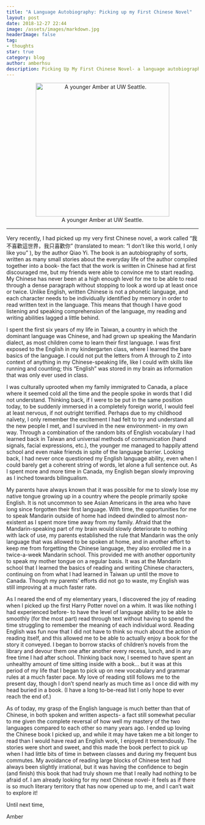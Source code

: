 ```yaml
---
title: "A Language Autobiography: Picking up my First Chinese Novel"
layout: post
date: 2018-12-27 22:44
image: /assets/images/markdown.jpg
headerImage: false
tag:
- thoughts
star: true
category: blog
author: amberhsu
description: Picking Up My First Chinese Novel- a language autobiography
---
```


<div style="text-align: center">
    <img class="image" src="https://amberhsuu.github.io/assets/images/little.jpg" alt="A younger Amber at UW Seattle." width="350"/>
    <figcaption class="caption">A younger Amber at UW Seattle.</figcaption>
</div>

---

Very recently, I had picked up my very first Chinese novel, a work called “我不喜歡這世界，我只喜歡你” (translated to mean: “I don’t like this world, I only like you” ), by the author Qiao Yi. The book is an autobiography of sorts, written as many small stories about the everyday life of the author compiled together into a book- the fact that the work is written in Chinese had at first discouraged me, but my friends were able to convince me to start reading. My Chinese has never been at a high enough level for me to be able to read through a dense paragraph without stopping to look a word up at least once or twice. Unlike English, written Chinese is not a phonetic language, and each character needs to be individually identified by memory in order to read written text in the language. This means that though I have good listening and speaking comprehension of the language, my reading and writing abilities lagged a little behind. 

I spent the first six years of my life in Taiwan, a country in which the dominant language was Chinese, and had grown up speaking the Mandarin dialect, as most children come to learn their first language. I was first exposed to the English in my kindergarten class, where I learned the bare basics of the language. I could not put the letters from A through to Z into context of anything in my Chinese-speaking life, like I could with skills like running and counting; this “English” was stored in my brain as information that was only ever used in class.

I was culturally uprooted when my family immigrated to Canada, a place where it seemed cold all the time and the people spoke in words that I did not understand. Thinking back, if I were to be put in the same position today, to be suddenly immersed in a completely foreign world, I would feel at least nervous, if not outright terrified. Perhaps due to my childhood naïvety, I only remember the excitement I had felt to try and understand all the new people I met, and I survived in the new environment- in my own way. Through a combination of the random bits of English vocabulary I had learned back in Taiwan and universal methods of communication (hand signals, facial expressions, etc.), the younger me managed to happily attend school and even make friends in spite of the language barrier. Looking back, I had never once questioned my English language ability, even when I could barely get a coherent string of words, let alone a full sentence out. As I spent more and more time in Canada, my English began slowly improving as I inched towards bilingualism.

My parents have always known that it was possible for me to slowly lose my native tongue growing up in a country where the people primarily spoke English. It is not uncommon to see Asian Americans in the area who have long since forgotten their first language. With time, the opportunities for me to speak Mandarin outside of home had indeed dwindled to almost non-existent as I spent more time away from my family. Afraid that the Mandarin-speaking part of my brain would slowly deteriorate to nothing with lack of use, my parents established the rule that Mandarin was the only language that was allowed to be spoken at home, and in another effort to keep me from forgetting the Chinese language, they also enrolled me in a twice-a-week Mandarin school. This provided me with another opportunity to speak my mother tongue on a regular basis. It was at the Mandarin school that I learned the basics of reading and writing Chinese characters, continuing on from what I had learned in Taiwan up until the move to Canada. Though my parents’ efforts did not go to waste, my English was still improving at a much faster rate.

As I neared the end of my elementary years, I discovered the joy of reading when I picked up the first Harry Potter novel on a whim. It was like nothing I had experienced before- to have the level of language ability to be able to smoothly (for the most part) read through text without having to spend the time struggling to remember the meaning of each individual word. Reading English was fun now that I did not have to think so much about the action of reading itself, and this allowed me to be able to actually enjoy a book for the story it conveyed. I began to borrow stacks of children’s novels from the library and devour them one after another every recess, lunch, and in any free time I had after school. Thinking back now, I seemed to have spent an unhealthy amount of time sitting inside with a book... but it was at this period of my life that I began to pick up on new vocabulary and grammar rules at a much faster pace. My love of reading still follows me to the present day, though I don’t spend nearly as much time as I once did with my head buried in a book. (I have a long to-be-read list I only hope to ever reach the end of.)

As of today, my grasp of the English language is much better than that of Chinese, in both spoken and written aspects- a fact still somewhat peculiar to me given the complete reversal of how well my mastery of the two languages compared to each other so many years ago. I ended up loving the Chinese book I picked up, and while it may have taken me a bit longer to read than I would have read an English work, I enjoyed it tremendously. The stories were short and sweet, and this made the book perfect to pick up when I had little bits of time in between classes and during my frequent bus commutes. My avoidance of reading large blocks of Chinese text had always been slightly irrational, but it was having the confidence to begin (and finish) this book that had truly shown me that I really had nothing to be afraid of. I am already looking for my next Chinese novel- it feels as if there is so much literary territory that has now opened up to me, and I can’t wait to explore it!

Until next time,

Amber

